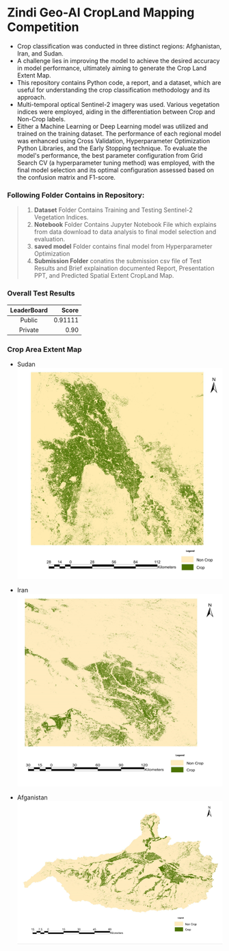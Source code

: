 # Zindi Geo-AI CropLand Mapping Competition

- Crop classification was conducted in three distinct regions: Afghanistan, Iran, and Sudan.
- A challenge lies in improving the model to achieve the desired accuracy in model performance, ultimately aiming to generate the Crop Land Extent Map.
- This repository contains Python code, a report, and a dataset, which are useful for understanding the crop classification methodology and its approach.
- Multi-temporal optical Sentinel-2 imagery was used. Various vegetation indices were employed, aiding in the differentiation between Crop and Non-Crop labels.
- Either a Machine Learning or Deep Learning model was utilized and trained on the training dataset. The performance of each regional model was enhanced using Cross Validation, Hyperparameter Optimization Python Libraries, and the Early Stopping technique. To evaluate the model's performance, the best parameter configuration from Grid Search CV (a hyperparameter tuning method) was employed, with the final model selection and its optimal configuration assessed based on the confusion matrix and F1-score.



### Following Folder Contains in Repository:

> 1. **Dataset** Folder Contains Training and Testing Sentinel-2 Vegetation Indices.
> 2. **Notebook** Folder Contains Jupyter Notebook File which explains from data download to data analysis to final model selection and evaluation.
> 3. **saved model** Folder contains final model from Hyperparameter Optimization
> 4. **Submission Folder** conatins the submission csv file of Test Results and Brief explaination documented Report, Presentation PPT, and Predicted Spatial Extent CropLand Map.


### Overall Test Results


| LeaderBoard | Score |
|:----------:|------------:|
| Public    | 0.91111    | 
| Private   | 0.90     | 

### Crop Area Extent Map

- Sudan
![Example Image](Submission/SudanCropLand.png)

- Iran
![Example Image](Submission/IranCropLand.png)

- Afganistan
![Example Image](Submission/AfghanCropLand.png)





